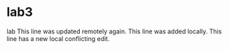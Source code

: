 # lab3
lab
This line was updated remotely again.
This line was added locally.
This line has a new local conflicting edit.




